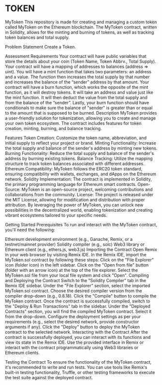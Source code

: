# TOKEN
MyToken
This repository is made for creating and managing a custom token called MyToken on the Ethereum blockchain. The MyToken contract, written in Solidity, allows for the minting and burning of tokens, as well as tracking token balances and total supply.

Problem Statement
Create a Token.

Assessment Requirements
Your contract will have public variables that store the details about your coin (Token Name, Token Abbrv., Total Supply).
Your contract will have a mapping of addresses to balances (address => uint).
You will have a mint function that takes two parameters: an address and a value. The function then increases the total supply by that number and increases the balance of the “sender” address by that amount.
Your contract will have a burn function, which works the opposite of the mint function, as it will destroy tokens. It will take an address and value just like the mint function. It will then deduct the value from the total supply and from the balance of the “sender”.
Lastly, your burn function should have conditionals to make sure the balance of "sender" is greater than or equal to the amount that is supposed to be burned.
Description
MyToken provides a user-friendly solution for tokenization, allowing you to create and manage your own token ecosystem. The contract includes features for token creation, minting, burning, and balance tracking.

Features
Token Creation: Customize the token name, abbreviation, and initial supply to reflect your project or brand.
Minting Functionality: Increase the total supply and balance of the sender's address by minting new tokens.
Burning Functionality: Reduce the total supply and balance of the sender's address by burning existing tokens.
Balance Tracking: Utilize the mapping structure to track token balances associated with different addresses.
Ethereum Compatibility: MyToken follows the ERC20 token standard, ensuring compatibility with wallets, exchanges, and dApps on the Ethereum network.
Solidity Implementation: The contract is implemented in Solidity, the primary programming language for Ethereum smart contracts.
Open-Source: MyToken is an open-source project, welcoming contributions and collaborations from the community.
License: The project is released under the MIT License, allowing for modification and distribution with proper attribution.
By leveraging the power of MyToken, you can unlock new possibilities in the decentralized world, enabling tokenization and creating vibrant ecosystems tailored to your specific needs.

Getting Started
Prerequisites
To run and interact with the MyToken contract, you'll need the following:

Ethereum development environment (e.g., Ganache, Remix, or a testnet/mainnet provider)
Solidity compiler (e.g., solc)
Web3 library or Ethereum client (e.g., ethers.js, web3.js)
Importing the Contract
Open Remix in your web browser by visiting Remix IDE.
In the Remix IDE, import the MyToken.sol contract by following these steps:
Click on the "File Explorer" icon (folder icon) in the left sidebar.
Click on the "Open from file" button (folder with an arrow icon) at the top of the file explorer.
Select the MyToken.sol file from your local file system and click "Open".
Compiling and Deploying the Contract
Switch to the "Solidity Compiler" tab in the Remix IDE sidebar.
Under the "File Explorer" section, select the imported MyToken.sol contract.
Choose the desired compiler version from the compiler drop-down (e.g., 0.8.18).
Click the "Compile" button to compile the MyToken contract.
Once the contract is successfully compiled, switch to the "Deploy & Run Transactions" tab in the sidebar.
Under the "Deployed Contracts" section, you will find the compiled MyToken contract. Select it from the drop-down.
Configure the deployment settings as per your requirements (e.g., select the desired network, provide constructor arguments if any).
Click the "Deploy" button to deploy the MyToken contract to the selected network.
Interacting with the Contract
After the contract is successfully deployed, you can interact with its functions and view its state in the Remix IDE. Use the provided interface in Remix or interact with the contract programmatically using Web3 libraries or Ethereum clients.

Testing the Contract
To ensure the functionality of the MyToken contract, it's recommended to write and run tests. You can use tools like Remix's built-in testing functionality, Truffle, or other testing frameworks to execute the test suite against the deployed contract.
